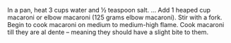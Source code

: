 In a pan, heat 3 cups water and ½ teaspoon salt. ...
Add 1 heaped cup macaroni or elbow macaroni (125 grams elbow macaroni).
Stir with a fork.
Begin to cook macaroni on medium to medium-high flame.
Cook macaroni till they are al dente – meaning they should have a slight bite to them.